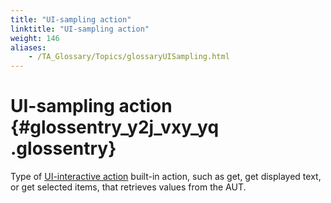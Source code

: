 ```yaml
--- 
title: "UI-sampling action"
linktitle: "UI-sampling action"
weight: 146
aliases: 
    - /TA_Glossary/Topics/glossaryUISampling.html
---
```

# UI-sampling action {#glossentry_y2j_vxy_yq .glossentry}

Type of [UI-interactive action](glossaryUIInteractiveAction.html) built-in action, such as get, get displayed text, or get selected items, that retrieves values from the AUT.

